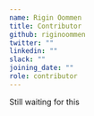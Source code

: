 ```yaml
---
name: Rigin Oommen
title: Contributor
github: riginoommen
twitter: ""
linkedin: ""
slack: ""
joining_date: ""
role: contributor
---
```


Still waiting for this
